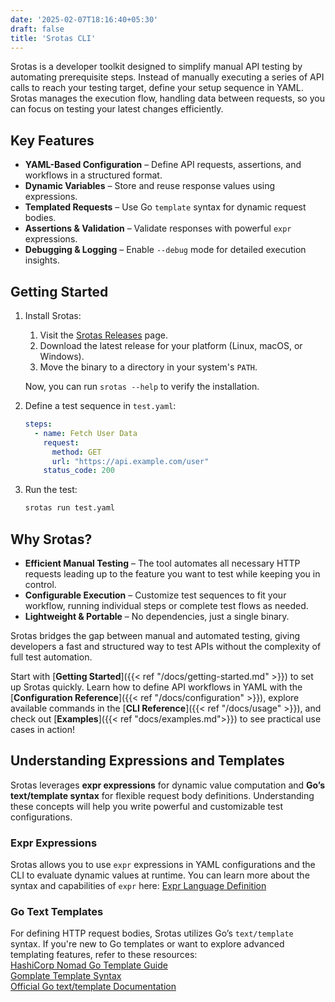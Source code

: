 ```yaml
---
date: '2025-02-07T18:16:40+05:30'
draft: false
title: 'Srotas CLI'
---
```


Srotas is a developer toolkit designed to simplify manual API testing by automating prerequisite steps. Instead of manually executing a series of API calls to reach your testing target, define your setup sequence in YAML. Srotas manages the execution flow, handling data between requests, so you can focus on testing your latest changes efficiently.  

## Key Features  
- **YAML-Based Configuration** – Define API requests, assertions, and workflows in a structured format.  
- **Dynamic Variables** – Store and reuse response values using expressions.  
- **Templated Requests** – Use Go `template` syntax for dynamic request bodies.  
- **Assertions & Validation** – Validate responses with powerful `expr` expressions.  
- **Debugging & Logging** – Enable `--debug` mode for detailed execution insights.  

## Getting Started  
1. Install Srotas:  

    1. Visit the [Srotas Releases](https://github.com/your-repo/srotas/releases) page.  
    2. Download the latest release for your platform (Linux, macOS, or Windows).  
    3. Move the binary to a directory in your system's `PATH`.  

    Now, you can run `srotas --help` to verify the installation.  

2. Define a test sequence in `test.yaml`:  
   ```yaml
   steps:
     - name: Fetch User Data
       request:
         method: GET
         url: "https://api.example.com/user"
       status_code: 200
   ```  
3. Run the test:  
   ```sh
   srotas run test.yaml
   ```  

## Why Srotas?  
- **Efficient Manual Testing** – The tool automates all necessary HTTP requests leading up to the feature you want to test while keeping you in control.  
- **Configurable Execution** – Customize test sequences to fit your workflow, running individual steps or complete test flows as needed.  
- **Lightweight & Portable** – No dependencies, just a single binary.

Srotas bridges the gap between manual and automated testing, giving developers a fast and structured way to test APIs without the complexity of full test automation.

Start with [**Getting Started**]({{< ref "/docs/getting-started.md" >}}) to set up Srotas quickly. Learn how to define API workflows in YAML with the [**Configuration Reference**]({{< ref "/docs/configuration" >}}), explore available commands in the [**CLI Reference**]({{< ref "/docs/usage" >}}), and check out [**Examples**]({{< ref "docs/examples.md">}}) to see practical use cases in action!

## Understanding Expressions and Templates

Srotas leverages **expr expressions** for dynamic value computation and **Go’s text/template syntax** for flexible request body definitions. Understanding these concepts will help you write powerful and customizable test configurations.

### Expr Expressions
Srotas allows you to use `expr` expressions in YAML configurations and the CLI to evaluate dynamic values at runtime. You can learn more about the syntax and capabilities of `expr` here: [Expr Language Definition](https://expr-lang.org/docs/language-definition)

### Go Text Templates
For defining HTTP request bodies, Srotas utilizes Go’s `text/template` syntax. If you're new to Go templates or want to explore advanced templating features, refer to these resources:  
[HashiCorp Nomad Go Template Guide](https://developer.hashicorp.com/nomad/tutorials/templates/go-template-syntax)  
[Gomplate Template Syntax](https://docs.gomplate.ca/syntax/)  
[Official Go text/template Documentation](https://pkg.go.dev/text/template)


